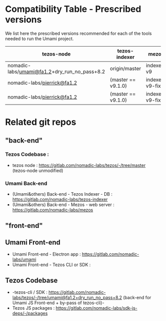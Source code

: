 
# Compatibility Table - Prescribed versions

We list here the prescribed versions recommended for each of the tools needed to run the Umami project.

| tezos-node | tezos-indexer | mezos | Umami | (status) |
|---         |---            |---    |---    |---       |
| nomadic-labs/umami@fa1.2+dry_run_no_pass+8.2 | origin/master     | indexer-v9 | origin/develop | branches to build |
| nomadic-labs/pierrick@fa1.2 | (master == v9.1.0)  | indexer-v9-fixes | origin/develop | current dev-api |
| nomadic-labs/pierrick@fa1.2 | (master == v9.1.0)  | indexer-v9-fixes | origin/develop | current qa-api |



# Related git repos

## "back-end" 
### Tezos Codebase :
* tezos node : https://gitlab.com/nomadic-labs/tezos/-/tree/master (tezos-node unmodified)
### Umami Back-end
* (Umami&others) Back-end - Tezos Indexer - DB : https://gitlab.com/nomadic-labs/tezos-indexer
* (Umami&others) Back-end - Mezos - web server : https://gitlab.com/nomadic-labs/mezos

## "front-end"
## Umami Front-end
* Umami Front-end - Electron app : https://gitlab.com/nomadic-labs/umami
* Umami Front-end - Tezos CLI or SDK :
## Tezos Codebase 
* -tezos-cli / SDK : https://gitlab.com/nomadic-labs/tezos/-/tree/umami@fa1.2+dry_run_no_pass+8.2 (back-end for Umami JS Front-end + by-pass of tezos-cli)-
* Tezos JS packages : https://gitlab.com/nomadic-labs/sdk-js-deps/-/packages

